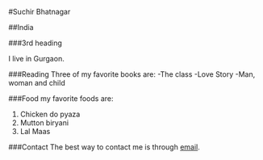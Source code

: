 #Suchir Bhatnagar

##India

###3rd heading 

I live in Gurgaon. 

###Reading
Three of my favorite books are:
-The class
-Love Story
-Man, woman and child 

###Food
my favorite foods are:
1. Chicken do pyaza
2. Mutton biryani
3. Lal Maas

###Contact
The best way to contact me is through [email](suchir.bhatnagar@gmail.com).


